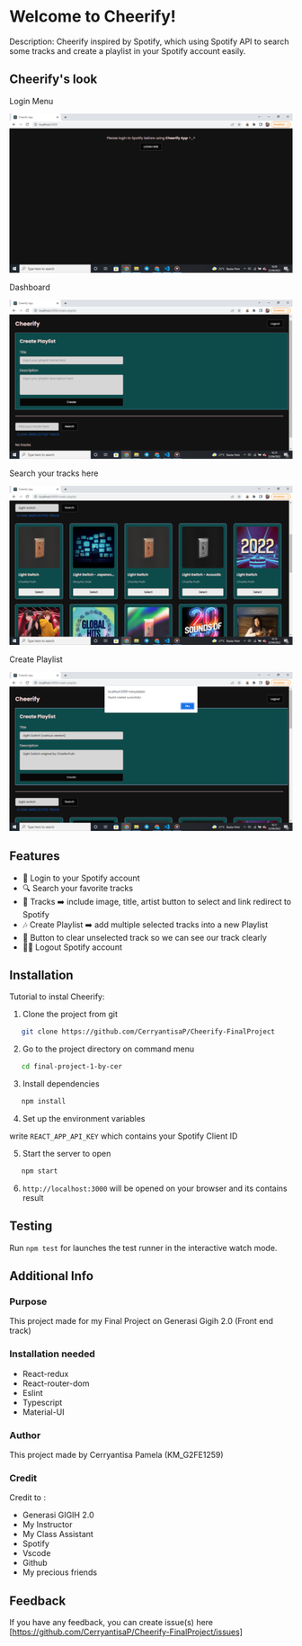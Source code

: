 # Welcome to Cheerify! 

Description:
Cheerify inspired by Spotify, which using Spotify API to search some tracks and create a playlist in your Spotify account easily.


## Cheerify's look

Login Menu
<center><img src="/images/Login.png" alt="Preview Image" /></center>

Dashboard
<center><img src="/images/Dashboard.png" alt="Preview Image" /></center>

Search your tracks here
<center><img src="/images/Search-form.png" alt="Preview Image" /></center>

Create Playlist
<center><img src="/images/Create-Playlist.png" alt="Preview Image" /></center>

## Features

- 🚪 Login to your Spotify account
- 🔍 Search your favorite tracks
- 🎵 Tracks ➡️ include image, title, artist button to select and link redirect to Spotify
- 🎶 Create Playlist ➡️ add multiple selected tracks into a new Playlist
- 🚮 Button to clear unselected track so we can see our track clearly
- 🏃‍♀️ Logout Spotify account

## Installation

Tutorial to instal Cheerify:

1. Clone the project from git
  ```bash
     git clone https://github.com/CerryantisaP/Cheerify-FinalProject
  ```
2. Go to the project directory on command menu
  ```bash
     cd final-project-1-by-cer
  ```
3. Install dependencies
  ```bash
     npm install
  ```
4. Set up the environment variables

  write `REACT_APP_API_KEY` which contains your Spotify Client ID

5. Start the server to open
  ```bash
     npm start
  ```
6. `http://localhost:3000` will be opened on your browser and its contains result

## Testing

Run `npm test` for launches the test runner in the interactive watch mode.

## Additional Info

### Purpose
This project made for my Final Project on Generasi Gigih 2.0 (Front end track)

### Installation needed

-   React-redux
-   React-router-dom
-   Eslint
-   Typescript   
-   Material-UI

### Author

This project made by Cerryantisa Pamela (KM_G2FE1259)

### Credit

Credit to :
- Generasi GIGIH 2.0
- My Instructor
- My Class Assistant
- Spotify
- Vscode
- Github
- My precious friends

## Feedback

If you have any feedback, you can create issue(s) here [https://github.com/CerryantisaP/Cheerify-FinalProject/issues]